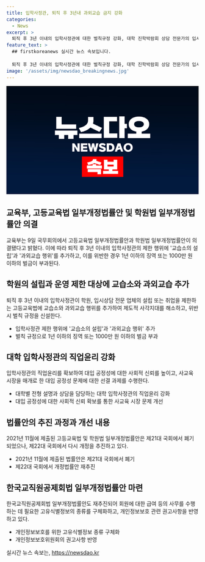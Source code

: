 ```yaml
---
title: 입학사정관, 퇴직 후 3년내 과외교습 금지 강화
categories:
  - News
excerpt: >
  퇴직 후 3년 이내의 입학사정관에 대한 벌칙규정 강화, 대학 진학박람회 상담 전문가의 입시상담 제한 조치에 대한 개정안이 국무회의에서 의결됐다. 이에 따라 퇴직 후 3년 이내의 입학사정관이 교습소 설립이나 과외교습을 할 시 1000만 원 이하의 벌금이나 1년 이하의 징역을 부과하며, 관련 업체 설립 또는 취업을 금지한다. 이를 통해 입시 상담의 공정성과 사생활 보호를 강화하고, 국회에서의 재추진이 예고됐다.
feature_text: >
  ## firstkoreanews 실시간 뉴스 속보입니다.

  퇴직 후 3년 이내의 입학사정관에 대한 벌칙규정 강화, 대학 진학박람회 상담 전문가의 입시상담 제한 조치에 대한 개정안이 국무회의에서 의결됐다. 이에 따라 퇴직 후 3년 이내의 입학사정관이 교습소 설립이나 과외교습을 할 시 1000만 원 이하의 벌금이나 1년 이하의 징역을 부과하며, 관련 업체 설립 또는 취업을 금지한다. 이를 통해 입시 상담의 공정성과 사생활 보호를 강화하고, 국회에서의 재추진이 예고됐다.
image: '/assets/img/newsdao_breakingnews.jpg'
---
```


<p><img src="/assets/img/newsdao_breakingnews.jpg" alt="firstkoreanews 속보" /></p>

<h2 data-ke-size="size26">교육부, 고등교육법 일부개정법률안 및 학원법 일부개정법률안 의결</h2>

<p data-ke-size="size16">교육부는 9일 국무회의에서 고등교육법 일부개정법률안과 학원법 일부개정법률안이 의결됐다고 밝혔다. 이에 따라 퇴직 후 3년 이내의 입학사정관의 제한 행위에 '교습소의 설립'과 '과외교습 행위'를 추가하고, 이를 위반한 경우 1년 이하의 징역 또는 1000만 원 이하의 벌금이 부과된다.</p>

<h2 data-ke-size="size26">학원의 설립과 운영 제한 대상에 교습소와 과외교습 추가</h2>

<p data-ke-size="size16">퇴직 후 3년 이내의 입학사정관이 학원, 입시상담 전문 업체의 설립 또는 취업을 제한하는 고등교육법에 교습소와 과외교습 행위를 추가하여 제도적 사각지대를 해소하고, 위반 시 벌칙 규정을 신설한다.</p>

<ul>
<li>입학사정관 제한 행위에 '교습소의 설립'과 '과외교습 행위' 추가</li>
<li>벌칙 규정으로 1년 이하의 징역 또는 1000만 원 이하의 벌금 부과</li>
</ul>

<h2 data-ke-size="size26">대학 입학사정관의 직업윤리 강화</h2>

<p data-ke-size="size16">입학사정관의 직업윤리를 확보하여 대입 공정성에 대한 사회적 신뢰를 높이고, 사교육 시장을 매개로 한 대입 공정성 문제에 대한 선결 과제를 수행한다.</p>

<ul>
<li>대학별 전형 설명과 상담을 담당하는 대학 입학사정관의 직업윤리 강화</li>
<li>대입 공정성에 대한 사회적 신뢰 확보를 통한 사교육 시장 문제 개선</li>
</ul>

<h2 data-ke-size="size26">법률안의 추진 과정과 개선 내용</h2>

<p data-ke-size="size16">2021년 11월에 제출된 고등교육법 및 학원법 일부개정법률안은 제21대 국회에서 폐기되었으나, 제22대 국회에서 다시 개정을 추진하고 있다.</p>

<ul>
<li>2021년 11월에 제출된 법률안은 제21대 국회에서 폐기</li>
<li>제22대 국회에서 개정법률안 재추진</li>
</ul>

<h2 data-ke-size="size26">한국교직원공제회법 일부개정법률안 마련</h2>

<p data-ke-size="size16">한국교직원공제회법 일부개정법률안도 재추진되어 회원에 대한 급여 등의 사무를 수행하는 데 필요한 고유식별정보의 종류를 구체화하고, 개인정보보호 관련 권고사항을 반영하고 있다.</p>

<ul>
<li>개인정보보호를 위한 고유식별정보 종류 구체화</li>
<li>개인정보보호위원회의 권고사항 반영</li>
</ul>
실시간 뉴스 속보는, <a href="https://newsdao.kr" rel="dofollow">https://newsdao.kr</a>


